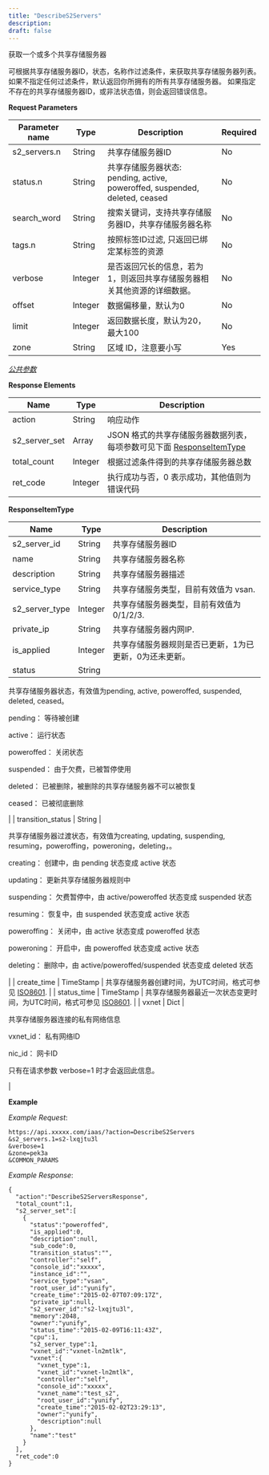 ```yaml
---
title: "DescribeS2Servers"
description: 
draft: false
---
```




获取一个或多个共享存储服务器

可根据共享存储服务器ID，状态，名称作过滤条件，来获取共享存储服务器列表。 如果不指定任何过滤条件，默认返回你所拥有的所有共享存储服务器。 如果指定不存在的共享存储服务器ID，或非法状态值，则会返回错误信息。

**Request Parameters**

| Parameter name | Type | Description | Required |
| --- | --- | --- | --- |
| s2_servers.n | String | 共享存储服务器ID | No |
| status.n | String | 共享存储服务器状态: pending, active, poweroffed, suspended, deleted, ceased | No |
| search_word | String | 搜索关键词，支持共享存储服务器ID，共享存储服务器名称 | No |
| tags.n | String | 按照标签ID过滤, 只返回已绑定某标签的资源 | No |
| verbose | Integer | 是否返回冗长的信息，若为1，则返回共享存储服务器相关其他资源的详细数据。 | No |
| offset | Integer | 数据偏移量，默认为0 | No |
| limit | Integer | 返回数据长度，默认为20，最大100 | No |
| zone | String | 区域 ID，注意要小写 | Yes |

[_公共参数_](../../../parameters/)

**Response Elements**

| Name | Type | Description |
| --- | --- | --- |
| action | String | 响应动作 |
| s2_server_set | Array | JSON 格式的共享存储服务器数据列表，每项参数可见下面 [ResponseItemType](#responseitemtype) |
| total_count | Integer | 根据过滤条件得到的共享存储服务器总数 |
| ret_code | Integer | 执行成功与否，0 表示成功，其他值则为错误代码 |

**ResponseItemType**

| Name | Type | Description |
| --- | --- | --- |
| s2_server_id | String | 共享存储服务器ID |
| name | String | 共享存储服务器名称 |
| description | String | 共享存储服务器描述 |
| service_type | String | 共享存储服务类型，目前有效值为 vsan. |
| s2_server_type | Integer | 共享存储服务器类型，目前有效值为 0/1/2/3. |
| private_ip | String | 共享存储服务器内网IP. |
| is_applied | Integer | 共享存储服务器规则是否已更新，1为已更新，0为还未更新。 |
| status | String |

共享存储服务器状态，有效值为pending, active, poweroffed, suspended, deleted, ceased。

pending： 等待被创建

active： 运行状态

poweroffed： 关闭状态

suspended： 由于欠费，已被暂停使用

deleted： 已被删除，被删除的共享存储服务器不可以被恢复

ceased： 已被彻底删除

 |
| transition_status | String |

共享存储服务器过渡状态，有效值为creating, updating, suspending, resuming，poweroffing，poweroning，deleting，。

creating： 创建中，由 pending 状态变成 active 状态

updating： 更新共享存储服务器规则中

suspending： 欠费暂停中，由 active/poweroffed 状态变成 suspended 状态

resuming： 恢复中，由 suspended 状态变成 active 状态

poweroffing： 关闭中，由 active 状态变成 poweroffed 状态

poweroning： 开启中，由 poweroffed 状态变成 active 状态

deleting： 删除中，由 active/poweroffed/suspended 状态变成 deleted 状态

 |
| create_time | TimeStamp | 共享存储服务器创建时间，为UTC时间，格式可参见 [ISO8601](http://www.w3.org/TR/NOTE-datetime). |
| status_time | TimeStamp | 共享存储服务器最近一次状态变更时间，为UTC时间，格式可参见 [ISO8601](http://www.w3.org/TR/NOTE-datetime). |
| vxnet | Dict |

共享存储服务器连接的私有网络信息

vxnet_id： 私有网络ID

nic_id： 网卡ID

只有在请求参数 verbose=1 时才会返回此信息。

 |

**Example**

_Example Request_:

```
https://api.xxxxx.com/iaas/?action=DescribeS2Servers
&s2_servers.1=s2-lxqjtu3l
&verbose=1
&zone=pek3a
&COMMON_PARAMS
```

_Example Response_:

```
{
  "action":"DescribeS2ServersResponse",
  "total_count":1,
  "s2_server_set":[
    {
      "status":"poweroffed",
      "is_applied":0,
      "description":null,
      "sub_code":0,
      "transition_status":"",
      "controller":"self",
      "console_id":"xxxxx",
      "instance_id":"",
      "service_type":"vsan",
      "root_user_id":"yunify",
      "create_time":"2015-02-07T07:09:17Z",
      "private_ip":null,
      "s2_server_id":"s2-lxqjtu3l",
      "memory":2048,
      "owner":"yunify",
      "status_time":"2015-02-09T16:11:43Z",
      "cpu":1,
      "s2_server_type":1,
      "vxnet_id":"vxnet-ln2mtlk",
      "vxnet":{
        "vxnet_type":1,
        "vxnet_id":"vxnet-ln2mtlk",
        "controller":"self",
        "console_id":"xxxxx",
        "vxnet_name":"test_s2",
        "root_user_id":"yunify",
        "create_time":"2015-02-02T23:29:13",
        "owner":"yunify",
        "description":null
      },
      "name":"test"
    }
  ],
  "ret_code":0
}
```

